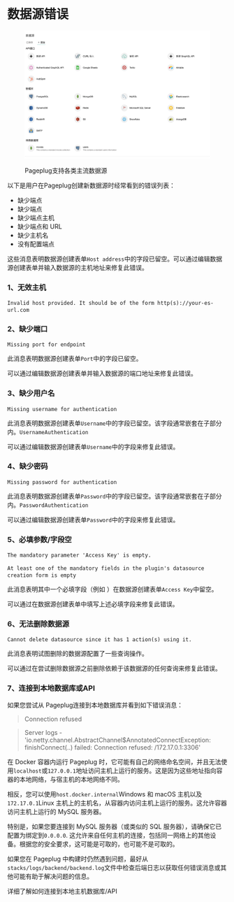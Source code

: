 # 数据源错误

<figure><img src="../../.gitbook/assets/image (9) (1) (1).png" alt=""><figcaption><p>Pageplug支持各类主流数据源</p></figcaption></figure>

以下是用户在Pageplug创建新数据源时经常看到的错误列表：

* 缺少端点
* 缺少端点
* 缺少端点主机
* 缺少端点和 URL
* 缺少主机名
* 没有配置端点

这些消息表明数据源创建表单`Host address`中的字段已留空。可以通过编辑数据源创建表单并输入数据源的主机地址来修复此错误。



### 1、无效主机

```
Invalid host provided. It should be of the form http(s)://your-es-url.com
```

### 2、缺少端口

```
Missing port for endpoint
```

此消息表明数据源创建表单`Port`中的字段已留空。

可以通过编辑数据源创建表单并输入数据源的端口地址来修复此错误。

### 3、缺少用户名

```
Missing username for authentication
```

此消息表明数据源创建表单`Username`中的字段已留空。该字段通常嵌套在子部分内。`UsernameAuthentication`

可以通过编辑数据源创建表单`Username`中的字段来修复此错误。

### 4、缺少密码

```
Missing password for authentication
```

此消息表明数据源创建表单`Password`中的字段已留空。该字段通常嵌套在子部分内。`PasswordAuthentication`

可以通过编辑数据源创建表单`Password`中的字段来修复此错误。

### 5、必填参数/字段空

```
The mandatory parameter 'Access Key' is empty.
```

```
At least one of the mandatory fields in the plugin's datasource creation form is empty
```

此消息表明其中一个必填字段（例如 ）在数据源创建表单`Access Key`中留空。

可以通过在数据源创建表单中填写上述必填字段来修复此错误。

### 6、无法删除数据源

```
Cannot delete datasource since it has 1 action(s) using it.
```

此消息表明试图删除的数据源配置了一些查询操作。

可以通过在尝试删除数据源之前删除依赖于该数据源的任何查询来修复此错误。

### 7、连接到本地数据库或API

如果您尝试从 Pageplug连接到本地数据库并看到如下错误消息：

> Connection refused

> Server logs - 'io.netty.channel.AbstractChannel$AnnotatedConnectException: finishConnect(..) failed: Connection refused: /172.17.0.1:3306'



在 Docker 容器内运行 Pageplug 时，它可能有自己的网络命名空间，并且无法使用`localhost`或`127.0.0.1`地址访问主机上运行的服务。这是因为这些地址指向容器的本地网络，与宿主机的本地网络不同。

相反，您可以使用`host.docker.internal`Windows 和 macOS 主机以及`172.17.0.1`Linux 主机上的主机名，从容器内访问主机上运行的服务。这允许容器访问主机上运行的 MySQL 服务器。

特别是，如果您要连接到 MySQL 服务器（或类似的 SQL 服务器），请确保它已配置为绑定到`0.0.0.0`. 这允许来自任何主机的连接，包括同一网络上的其他设备。根据您的安全要求，这可能是可取的，也可能不是可取的。

如果您在 Pageplug 中构建时仍然遇到问题，最好从`stacks/logs/backend/backend.log`文件中检查后端日志以获取任何错误消息或其他可能有助于解决问题的信息。

详细了解如何连接到本地主机数据库/API








